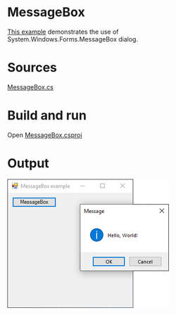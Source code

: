 # MessageBox

[This example](.) demonstrates the use of System.Windows.Forms.MessageBox dialog.

# Sources

[MessageBox.cs](MessageBox.cs)

# Build and run

Open [MessageBox.csproj](MessageBox.csproj)

# Output

![Screenshot](../../docs/Pictures/Forms/MessageBox.png)

